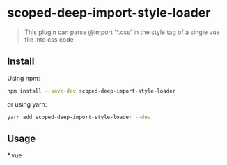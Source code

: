 # scoped-deep-import-style-loader

> This plugin can parse @import '*.css' in the style tag of a single vue file into css code

## Install

Using npm:

```sh
npm install --save-dev scoped-deep-import-style-loader
```

or using yarn:

```sh
yarn add scoped-deep-import-style-loader --dev
```

## Usage

*.vue
<style>
    // @deepimport "vxe-table/lib/style.css";
</style>


